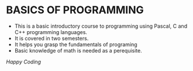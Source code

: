 # BASICS OF PROGRAMMING
- This is a basic introductory course to programming using Pascal, C and C++ programming languages.
- It is covered in two semesters.
- It helps you grasp the fundamentals of programing
- Basic knowledge of math is needed as a perequisite.

<i>Happy Coding</i>
